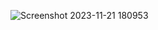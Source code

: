 ![Screenshot 2023-11-21 180953](https://github.com/Shashvanthhere/React-727722EUCY044-cc-1--Q8/assets/151620095/8463f1a0-8972-4a7c-8112-6bc9ea4668c7)

